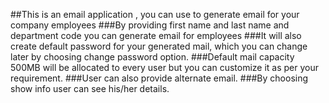 ##This is an email application , you can use to generate email for your company employees
###By providing first name and last name  and department code you can generate email for employees
###It will also create default password for your generated mail, which you can change later by choosing change password option.
###Default mail capacity 500MB will be allocated to every user but you can customize it as per your requirement.
###User can also provide alternate email.
###By choosing show info user can see his/her details.